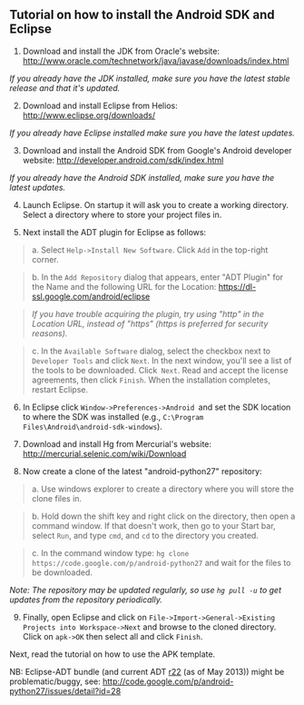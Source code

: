 ## Tutorial on how to install the Android SDK and Eclipse ##

1. Download and install the JDK from Oracle's website: http://www.oracle.com/technetwork/java/javase/downloads/index.html

_If you already have the JDK installed, make sure you have the latest stable release and that it's updated._

2. Download and install Eclipse from Helios:
http://www.eclipse.org/downloads/

_If you already have Eclipse installed make sure you have the latest updates._

3. Download and install the Android SDK from Google's Android developer website: http://developer.android.com/sdk/index.html

_If you already have the Android SDK installed, make sure you have the latest updates._

4. Launch Eclipse. On startup it will ask you to create a working directory. Select a directory where to store your project files in.

5. Next install the ADT plugin for Eclipse as follows:
> a. Select `Help->Install New Software`. Click `Add` in the top-right corner.

> b. In the `Add Repository` dialog that appears, enter "ADT Plugin" for the Name and the following URL for the Location: https://dl-ssl.google.com/android/eclipse

> _If you have trouble acquiring the plugin, try using "http" in the Location URL, instead of "https" (https is preferred for security reasons)._

> c. In the `Available Software` dialog, select the checkbox next to `Developer Tools` and click `Next`. In the next window, you'll see a list of the tools to be downloaded. Click` Next`. Read and accept the license agreements, then click `Finish`. When the installation completes, restart Eclipse.

6. In Eclipse click `Window->Preferences->Android `and set the SDK location to where the SDK was installed (e.g., `C:\Program Files\Android\android-sdk-windows`).

7. Download and install Hg from Mercurial's website:
http://mercurial.selenic.com/wiki/Download

8. Now create a clone of the latest "android-python27" repository:
> a. Use windows explorer to create a directory where you will store the clone files in.

> b. Hold down the shift key and right click on the directory, then open a command window. If that doesn't work, then go to your Start bar, select `Run`, and type `cmd`, and `cd` to the directory you created.

> c. In the command window type: `hg clone https://code.google.com/p/android-python27` and wait for the files to be downloaded.

_Note: The repository may be updated regularly, so use `hg pull -u` to get updates from the repository periodically._

9. Finally, open Eclipse and click on `File->Import->General->Existing Projects into Workspace->Next` and browse to the cloned directory. Click on `apk->OK` then select all and click `Finish`.

Next, read the tutorial on how to use the APK template.

NB: Eclipse-ADT bundle (and current ADT [r22](https://code.google.com/p/android-python27/source/detail?r=22) (as of May 2013)) might be problematic/buggy, see: http://code.google.com/p/android-python27/issues/detail?id=28